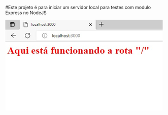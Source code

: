 #Este projeto é para iniciar um servidor local para testes com modulo Express no NodeJS

![alt text](tela.jpeg)